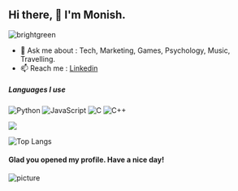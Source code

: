## Hi there, 👋 I'm Monish.
![brightgreen](https://komarev.com/ghpvc/?username=xmonish)

- 💬 Ask me about : Tech, Marketing, Games, Psychology, Music, Travelling.
- 📫 Reach me : [Linkedin](https://www.linkedin.com/in/xmonish/)
##### Languages I use

![Python](https://img.shields.io/badge/-Python-000000?style=flat&logo=python)
![JavaScript](https://img.shields.io/badge/-JavaScript-000000?style=flat&logo=javascript)
![C](https://img.shields.io/badge/-C-000000?style=flat&logo=c)
![C++](https://img.shields.io/badge/-C++-000000?style=flat&logo=c%2B%2B)




<img src="https://github-readme-stats.vercel.app/api?username=xmonish&&show_icons=true&title_color=ffffff&icon_color=bb2acf&text_color=daf7dc&bg_color=191919">

![Top Langs](https://github-readme-stats.vercel.app/api/top-langs/?username=xmonish&hide=scss&layout=compact&theme=tokyonight)



####  Glad you opened my profile. Have a nice day!

![picture](https://raw.githubusercontent.com/ProgrammerGaurav/programmergaurav/master/images/dino.gif)
